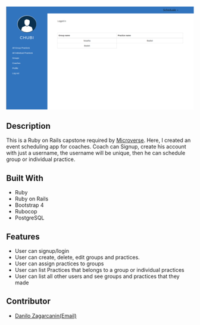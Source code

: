 ![MVP](https://raw.githubusercontent.com/danilozag1992/MVP/development/app/assets/images/project.png)
## Description

This is a Ruby on Rails capstone required by [Microverse](https://www.microverse.org/). Here, I created an event scheduling app for coaches. Coach can Signup, create his account with just a username, the username will be unique, then he can schedule group or individual practice.


## Built With
- Ruby 
- Ruby on Rails
- Bootstrap 4
- Rubocop
- PostgreSQL

## Features
- User can signup/login
- User can create, delete, edit groups and practices.
- User can assign practices to groups
- User can list Practices that belongs to a group or individual practices
- User can list all other users and see groups and practices that they made

## Contributor 
* [Danilo Zagarcanin](https://github.com/danilozag1992)[(Email)](mailto:danilozagarcanin@gmail.com)

